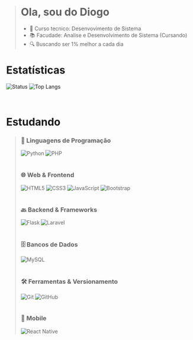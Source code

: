 ># Ola, sou do Diogo
> - 📜 Curso tecnico: Desenvovimento de Sistema
> - 📚 Facudade: Analise e Desenvolvimento de Sistema (Cursando)
> - 🔍 Buscando ser 1% melhor a cada dia

# Estatísticas
![Status](https://github-readme-stats.vercel.app/api?username=Diogo-Oliveira02&show_icons=true&theme=holi&count_private=true&hide=prs,issues&custom_title=Status)
![Top Langs](https://github-readme-stats.vercel.app/api/top-langs/?username=Diogo-Oliveira02&theme=holi&layout=normal)

<br>

# Estudando

>### 🚀 Linguagens de Programação
>![Python](https://img.shields.io/badge/Python-3776AB?style=for-the-badge&logo=python&logoColor=white)
>![PHP](https://img.shields.io/badge/PHP-777BB4?style=for-the-badge&logo=php&logoColor=white)
><br>
><br>
>### 🌐 Web & Frontend
>![HTML5](https://img.shields.io/badge/HTML5-E34F26?style=for-the-badge&logo=html5&logoColor=white)
>![CSS3](https://img.shields.io/badge/CSS3-1572B6?style=for-the-badge&logo=css3&logoColor=white)
>![JavaScript](https://img.shields.io/badge/JavaScript-F7DF1E?style=for-the-badge&logo=javascript&logoColor=black)
>![Bootstrap](https://img.shields.io/badge/Bootstrap-7952B3?style=for-the-badge&logo=bootstrap&logoColor=white)
><br>
><br>
>### 🔙 Backend & Frameworks 
>![Flask](https://img.shields.io/badge/Flask-000000?style=for-the-badge&logo=flask&logoColor=white)
>![Laravel](https://img.shields.io/badge/Laravel-FF2D20?style=for-the-badge&logo=laravel&logoColor=white)
><br>
><br>
>### 🗄️ Bancos de Dados
>![MySQL](https://img.shields.io/badge/MySQL-4479A1?style=for-the-badge&logo=mysql&logoColor=white)
><br>
><br>
>### 🛠️ Ferramentas & Versionamento
>![Git](https://img.shields.io/badge/Git-F05032?style=for-the-badge&logo=git&logoColor=white)
>![GitHub](https://img.shields.io/badge/GitHub-181717?style=for-the-badge&logo=github&logoColor=white)
><br>
><br>
>### 📱 Mobile
>![React Native](https://img.shields.io/badge/React%20Native-20232A?style=for-the-badge&logo=react&logoColor=61DAFB)
